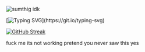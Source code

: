 ![sumthig idk](https://data.typeracer.com/misc/badge?user=reefreefreef)

[![Typing SVG](https://readme-typing-svg.herokuapp.com/?lines=$12.99+with+free+shipping+really+is+better+than+$10.00+with+$2.99+shipping+because+refunds+don't+always+include+the+shipping+cost;Adding+ice+cream+to+your+cart+immediately+starts+a+timer+on+your+shopping+trip.;Gotham+must+have+always+been+cloudy,+or+else+Batman+couldn’t+have+seen+his+sign+up+in+the+sky.;There+is+no+way+people+who+are+psychiatrists+or+therapists+are+not+even+slightly+analyzing+their+friends.;It’s+not+till+you+work+a+retail+job+that+you+realize+85%+of+people+are+dumb+as+rocks.;The+Beatles'+song+Here+Comes+the+Sun+is+a+horror+song+for+Vampires.;The+better+at+math+you+get,+the+more+buttons+you+unlock+on+a+calculator;Bruce+Wayne+probably+owns+hospitals+because+of+his+wealth,+so+as+Batman+he’s+probably+beating+the+crap+out+criminals+so+they+get+sent+there+and+make+him+money;MacGyver+was+more+impressive+in+the+80s+because+no+one+had+smartphones+and+google.+All+his+expertise+was+real;In+comics,+people+praise+the+hero+for+defeating+the+villain,+but+ignore+the+ones+responsible+of+fixing+the+city+after+the+battle;It+feels+more+naked+to+go+outside+with+only+a+jacket+with+nothing+underneath,+than+with+just+a+shirt.;Warm+water+taste+round+&amp;+cold+water+taste+pointy;Dick+pics+are+only+celebrated+when+it’s+an+ultrasound+pic…;People+who+make+it+to+113+have+become+teenagers+again.;Nationalism+is+narcissism+for+nations.;Finding+your+dad's+porno+mag+stash+is+a+rite+of+passage+few+kids+get+to+experience+nowadays.;Giving+up+is+viewed+as+weak+or+lazy+when+knowing+when+to+give+up+is+an+incredibly+useful+skill+to+have.;An+ice+cube+isn’t+just+cold,+it’s+stealing+your+warmth+so+it+can+turn+back+into+water.;The+older+you+get,+the+more+annoying+it+gets+to+select+your+age+when+registering+for+a+service;Sabrina+the+teenage+witch+is+43.;Regardless+of+your+taste+in+music,+Irish+drinking+songs+always+slap.;Employers+lie+on+job+descriptions+about+how+many+hours/week+it+will+take+to+make+the+promised+wage,+so+lying+about+your+qualifications+just+evens+the+playing+field.;Plants+are+farming+us,+by+giving+us+oxygen+daily,+until+we+all+eventually+decompose+so+they+can+consume+us;Ghosts+and+demons+are+made+out+to+be+scary.+Yet+they’re+scared+of+the+light,+hide+under+our+beds,+and+cry+and+scream+when+they+want+your+attention.;Really,+the+only+reason+we+don't+like+people+to+see+us+naked+is+because+every+body+is+unique.+If+we+all+looked+identical,+it+wouldn't+be+a+problem.;Being+tired+from+staying+up+too+late+and+being+tired+from+getting+up+too+early+are+two+different+feelings;The+sign+a+store+is+closing+is+the+lights+turning+off,+the+sign+a+club+is+closing+are+the+lights+coming+back+on.;Technological+advances+in+medicine,+agriculture,+and+industry+has+enabled+the+weakest+and+least+intelligent+humans+to+survive+and+reproduce+reversing+the+process+of+natural+selection.+As+a+result,+each+subsequent+generation+of+humans+will+be+weaker+and+dumber+than+the+last.;The+first+social+media+posts+are+older+than+all+minors.;Adulting+is+nothing+more+than+being+scared+out+of+your+mind+but+still+acting+as+if+everything+is+fine.;People+who+says+they+do+not+eat+breakfast+actually+eats+breakfast+much+later+in+the+day+to+break+the+fast+from+their+last+meal.;Farts+are+an+universal+sense+of+humour;We+ignore+when+free+websites+ask+us+for+donations+but+then+complain+about+all+the+adverts;A+bad+horror+movie+is+usually+funnier+than+a+horror+comedy.;Gangbangers+also+have+to+match+and+fold+their+socks;People+are+grossed+out+by+renting+bowling+shoes,+something+that+only+touches+our+socks,+but+have+no+problem+sticking+their+fingers+raw+dog+in+bowling+balls+that+haven't+been+cleaned+in+decades,+which+is+much+less+sanitary.;We’ve+made+thousands+of+species+extinct+by+accident+but+we+can’t+make+bed+bugs+extinct+by+trying!;The+way+you+think+when+you're+drunk+is+similar+to+the+way+you+think+when+you+dream.;The+fact+that+the+food+we+eat+and+air+we+breathe+both+have+to+past+through+a+narrow+throat+seems+like+a+major+oversight+from+evolution.;The+more+you+want,+the+more+you+suffer.;In+order+to+fall+asleep+you+first+have+to+pretend+to+be+asleep;Most+of+the+interesting+facts+people+share+have+very+little+use,+apart+from+their+use+of+being+very+interesting+facts;Online+Debates+are+a+spectator+sport.+You're+not+going+to+change+someone's+mind,+but+you+might+change+a+spectator's+mind.;Most+women+know+at+least+one+way+to+remove+blood+stains.;At+some+age+we+go+from+being+measured+by+length+to+height;Kebabs+probably+believe+the+world+is+spinning+around+them;The+alphabet+has+no+reason+to+be+in+an+order+as+it+is;Humans+are+a+very+advanced+clump+of+atoms;Films+use+tech+to+show+tech+more+advanced+than+actual+tech;Because+of+the+internet+men+have+probably+seen+more+naked+women+than+all+of+their+ancestors+have…combined.+Unless+you+are+from+a+long+line+of+gynecologists.;Seatbelts+for+the+one+driver+of+the+bus+and+not+for+the+tens+of+passengers+seems+like+a+hugely+unbalanced+evolution+flaw.;Automated+phone+service+menus+that+don't+allow+for+immediate+bypass+to+a+customer+service+rep+probably+do+so+to+encourage+people+to+hang+up.;There+are+more+birds+that+watch+humans+as+a+hobby+than+humans+that+watch+birds+as+a+hobby;Most+famously+nice+celebrities+only+seem+so+nice+cause+we+expect+celebrities+to+be+douche+bags;You’re+never+truly+thinking+about+nothing;Trick-or-treating+must+look+utterly+bizarre+to+nonwestern+cultures.;Willy+Wonka+famously+made+chocolate+bars+in+the+film,+yet+in+real+life+the+brand+has+no+chocolate+product.;Some+blind+people+probably+enjoy+staring+at+the+sun.;3+Bears+vs+one+little+girl+and+she+got+away.+No+wonder+they've+only+got+porridge+for+breakfast...;Your+insecurity+is+probably+someone’s+fetish;Even+though+so+many+things+taste+like+chicken,+eggs+for+some+reason+don't.;DeLoreans+have+accelerated+exactly+to+88+mph+more+than+any+other+vehicle,+especially+during+lightning+storms.;Toothpaste+tastes+nice+but+you+never+get+the+urge+to+swallow+it;A+Lego+set+of+Alderaan+will+always+come+fully+assembled;Jeffrey+Dahmer+spent+his+life+trying+to+hide+in+the+shadows+and+be+as+anonymous+and+inconspicous+as+possible,+but+in+death+he+became+one+of+the+most+famous+(well,+infamous)+people+to+ever+have+lived.;The+five+second+rule+probably+came+about+because+that’s+how+long+it+takes+the+dog+to+notice+you+dropped+food.;Someone,+somewhere+has+gotten+their+first+period+on+Halloween.+It+was+probably+traumatising.;Most+people+love+terrifying+things+until+they+start+bleeding.;You+can't+live+to+regret+a+life+or+death+decision.;The+Roman+Empire+is+Europe's+prequel.;We+take+not+being+in+pain+for+granted+until+we+have+to+deal+with+something+like+an+infected+tooth.;IRL,+A+stranger's+just+a+friend+you+haven't+met.+Online,+A+friend's+just+a+stranger+you+haven't+met.;Our+arms+grow+the+perfect+length+to+reach+our+genitals;Particle+board+is+the+ground+beef+of+wood.;It's+either+impressive+or+disappointing+but+some+of+us+learned+way+more+about+world+history+from+playing+Assassin's+Creed+and+fact+checking+historical+events/people+than+we+did+in+12+years+of+the+public+school+system.;For+a+polar+bear,+everything+that+moves+is+food.;Hourglasses+are+made+completely+out+of+the+same+material,+just+the+inside+hasn’t+been+heated.;Instagram’s+algorithm+wastes+a+lot+of+advertising+dollars+showing+lingerie+ads+to+men.;Age+and+stress+makes+driving+more+and+more+of+an+extreme+sport.;On+a+peanut+butter+&amp;+jelly+sandwich,+neither+is+the+condiment.;Lyrically,+the+only+reason+the+song+Revolution+works+is+because+of+the+Norman+invasion.;The+harder+an+outfit+is+to+put+on+the+fancier+it+is;Everyone+says+trick-or-treat,+but+they+only+want+treats.;You+never+realize+how+much+force+you+regularly+exert+until+you+stub+your+toe+or+accidentally+toss+your+phone+across+the+room+from+having+too+loose+of+a+grip.;At+one+point+there+was+more+living+people+than+dead+people;There's+so+many+idiots+flooding+the+shops+in+December+because+everyone+else+planned+ahead+and+has+already+done+their+holiday+shopping.;Greeting+someone+you+don't+know+gets+creepier+as+the+day+goes+on.;Expecting+lottery+numbers+to+include+your+birthdate+seems+like+making+the+odds+even+harder;Think+of+the+average+person.+50%+of+the+world+is+dumber+than+they+are.;Watching+the+sky+is+viewing+delayed+streaming+of+the+universe.;When+you+vacuum+a+spider+it’s+still+alive+in+there+until+it+starves+to+death;Hourly+wage+workers+get+punished+for+efficiency;A+downside+to+having+a+favourite+tv+show+is+the+emptiness+you+feel+once+it+has+its+series+finale;We're+still+waiting+for+the+first+toddler+to+be+sent+to+space.;Weapons+of+mass+destruction+are+a+hot+topic,+yet+weapons+of+minimal+destruction+are+rarely+discussed...;Kids+making+a+lot+of+noises+is+not+as+disturbing+as+when+kids+are+being+very+quiet..!;Seashells+make+a+lousy+brassiere.;From+here+on,+most+males+will+be+the+last+of+their+bloodline;It+is+technically+impossible+to+do+nothing;There+are+people+out+there+who+don’t+know+about+The+Game.;)](https://git.io/typing-svg)

[![GitHub Streak](https://github-readme-streak-stats.herokuapp.com/?user=aeolus-1)](https://git.io/streak-stats)

fuck me  its not working
pretend you never saw this
yes
